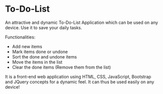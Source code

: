 # To-Do-List
An attractive and dynamic To-Do-List Application which can be used on any device.
Use it to save your daily tasks.

Functionalities:
- Add new items
- Mark items done or undone
- Sort the done and undone items
- Move the items in the list
- Clear the done items (Remove them from the list)

It is a front-end web application using HTML, CSS, JavaScript, Bootstrap and JQuery concepts for a dynamic feel. It can thus be used easily on any device!
